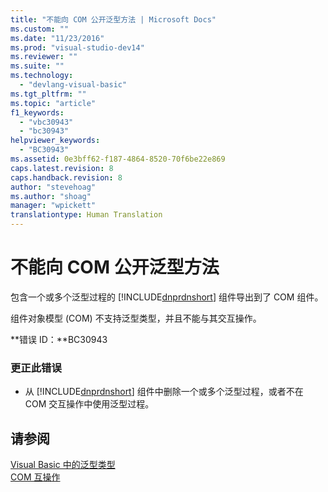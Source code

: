 ```yaml
---
title: "不能向 COM 公开泛型方法 | Microsoft Docs"
ms.custom: ""
ms.date: "11/23/2016"
ms.prod: "visual-studio-dev14"
ms.reviewer: ""
ms.suite: ""
ms.technology: 
  - "devlang-visual-basic"
ms.tgt_pltfrm: ""
ms.topic: "article"
f1_keywords: 
  - "vbc30943"
  - "bc30943"
helpviewer_keywords: 
  - "BC30943"
ms.assetid: 0e3bff62-f187-4864-8520-70f6be22e869
caps.latest.revision: 8
caps.handback.revision: 8
author: "stevehoag"
ms.author: "shoag"
manager: "wpickett"
translationtype: Human Translation
---
```

# 不能向 COM 公开泛型方法
包含一个或多个泛型过程的 [!INCLUDE[dnprdnshort](../../csharp/getting-started/includes/dnprdnshort_md.md)] 组件导出到了 COM 组件。  
  
 组件对象模型 \(COM\) 不支持泛型类型，并且不能与其交互操作。  
  
 **错误 ID：**BC30943  
  
### 更正此错误  
  
-   从 [!INCLUDE[dnprdnshort](../../csharp/getting-started/includes/dnprdnshort_md.md)] 组件中删除一个或多个泛型过程，或者不在 COM 交互操作中使用泛型过程。  
  
## 请参阅  
 [Visual Basic 中的泛型类型](../../visual-basic/programming-guide/language-features/data-types/generic-types.md)   
 [COM 互操作](../../visual-basic/programming-guide/com-interop/index.md)
